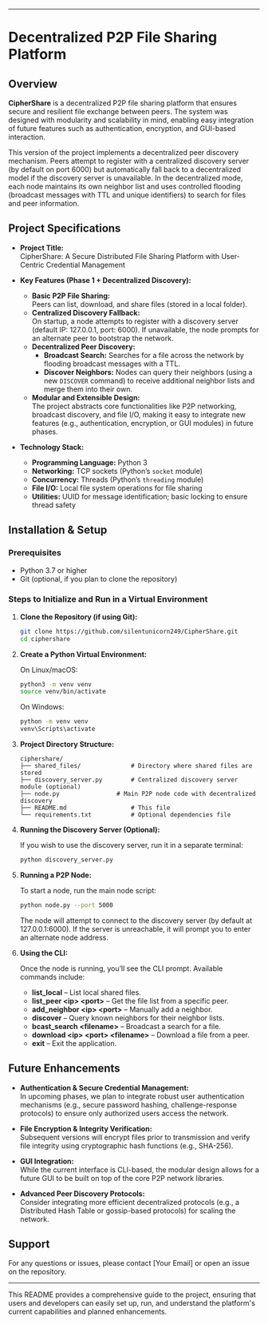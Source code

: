 
---

# Decentralized P2P File Sharing Platform

## Overview

**CipherShare** is a decentralized P2P file sharing platform that ensures secure and resilient file exchange between peers. The system was designed with modularity and scalability in mind, enabling easy integration of future features such as authentication, encryption, and GUI-based interaction.

This version of the project implements a decentralized peer discovery mechanism. Peers attempt to register with a centralized discovery server (by default on port 6000) but automatically fall back to a decentralized model if the discovery server is unavailable. In the decentralized mode, each node maintains its own neighbor list and uses controlled flooding (broadcast messages with TTL and unique identifiers) to search for files and peer information.

## Project Specifications

- **Project Title:**  
  CipherShare: A Secure Distributed File Sharing Platform with User-Centric Credential Management

- **Key Features (Phase 1 + Decentralized Discovery):**
  - **Basic P2P File Sharing:**  
    Peers can list, download, and share files (stored in a local folder).
  - **Centralized Discovery Fallback:**  
    On startup, a node attempts to register with a discovery server (default IP: 127.0.0.1, port: 6000). If unavailable, the node prompts for an alternate peer to bootstrap the network.
  - **Decentralized Peer Discovery:**  
    - **Broadcast Search:** Searches for a file across the network by flooding broadcast messages with a TTL.
    - **Discover Neighbors:** Nodes can query their neighbors (using a new `DISCOVER` command) to receive additional neighbor lists and merge them into their own.
  - **Modular and Extensible Design:**  
    The project abstracts core functionalities like P2P networking, broadcast discovery, and file I/O, making it easy to integrate new features (e.g., authentication, encryption, or GUI modules) in future phases.

- **Technology Stack:**
  - **Programming Language:** Python 3
  - **Networking:** TCP sockets (Python’s `socket` module)
  - **Concurrency:** Threads (Python’s `threading` module)
  - **File I/O:** Local file system operations for file sharing
  - **Utilities:** UUID for message identification; basic locking to ensure thread safety

## Installation & Setup

### Prerequisites

- Python 3.7 or higher
- Git (optional, if you plan to clone the repository)

### Steps to Initialize and Run in a Virtual Environment

1. **Clone the Repository (if using Git):**

   ```bash
   git clone https://github.com/silentunicorn249/CipherShare.git
   cd ciphershare
   ```

2. **Create a Python Virtual Environment:**

   On Linux/macOS:
   ```bash
   python3 -m venv venv
   source venv/bin/activate
   ```

   On Windows:
   ```bash
   python -m venv venv
   venv\Scripts\activate
   ```


3. **Project Directory Structure:**

   ```
   ciphershare/
   ├── shared_files/              # Directory where shared files are stored
   ├── discovery_server.py        # Centralized discovery server module (optional)
   ├── node.py                # Main P2P node code with decentralized discovery
   ├── README.md                  # This file
   └── requirements.txt           # Optional dependencies file
   ```

4. **Running the Discovery Server (Optional):**

   If you wish to use the discovery server, run it in a separate terminal:
   ```bash
   python discovery_server.py
   ```

5. **Running a P2P Node:**

   To start a node, run the main node script:
   ```bash
   python node.py --port 5000
   ```

   The node will attempt to connect to the discovery server (by default at 127.0.0.1:6000). If the server is unreachable, it will prompt you to enter an alternate node address.

6. **Using the CLI:**

   Once the node is running, you’ll see the CLI prompt. Available commands include:
   - **list_local** – List local shared files.
   - **list_peer \<ip> \<port>** – Get the file list from a specific peer.
   - **add_neighbor \<ip> \<port>** – Manually add a neighbor.
   - **discover** – Query known neighbors for their neighbor lists.
   - **bcast_search \<filename>** – Broadcast a search for a file.
   - **download \<ip> \<port> \<filename>** – Download a file from a peer.
   - **exit** – Exit the application.

## Future Enhancements

- **Authentication & Secure Credential Management:**  
  In upcoming phases, we plan to integrate robust user authentication mechanisms (e.g., secure password hashing, challenge-response protocols) to ensure only authorized users access the network.

- **File Encryption & Integrity Verification:**  
  Subsequent versions will encrypt files prior to transmission and verify file integrity using cryptographic hash functions (e.g., SHA-256).

- **GUI Integration:**  
  While the current interface is CLI-based, the modular design allows for a future GUI to be built on top of the core P2P network libraries.

- **Advanced Peer Discovery Protocols:**  
  Consider integrating more efficient decentralized protocols (e.g., a Distributed Hash Table or gossip-based protocols) for scaling the network.

## Support

For any questions or issues, please contact [Your Email] or open an issue on the repository.

---

This README provides a comprehensive guide to the project, ensuring that users and developers can easily set up, run, and understand the platform's current capabilities and planned enhancements.
